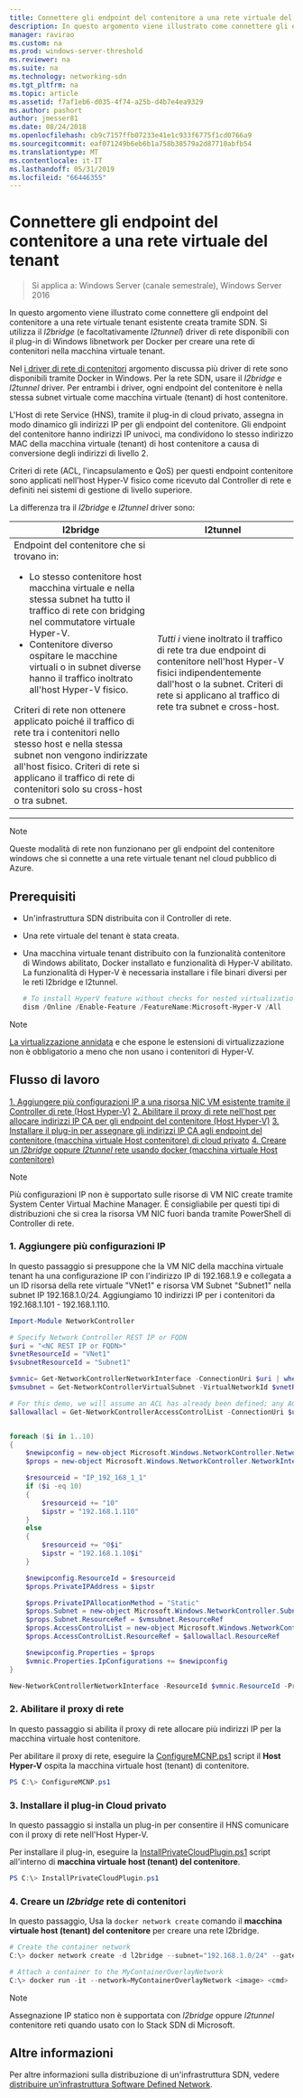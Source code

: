 ```yaml
---
title: Connettere gli endpoint del contenitore a una rete virtuale del tenant
description: In questo argomento viene illustrato come connettere gli endpoint del contenitore a una rete virtuale tenant esistente creata tramite SDN. Si utilizza il l2bridge (e facoltativamente l2tunnel) driver di rete disponibili con il plug-in di Windows libnetwork per Docker per creare una rete di contenitori nella macchina virtuale tenant.
manager: ravirao
ms.custom: na
ms.prod: windows-server-threshold
ms.reviewer: na
ms.suite: na
ms.technology: networking-sdn
ms.tgt_pltfrm: na
ms.topic: article
ms.assetid: f7af1eb6-d035-4f74-a25b-d4b7e4ea9329
ms.author: pashort
author: jmesser81
ms.date: 08/24/2018
ms.openlocfilehash: cb9c7157ffb07233e41e1c933f6775f1cd0766a9
ms.sourcegitcommit: eaf071249b6eb6b1a758b38579a2d87710abfb54
ms.translationtype: MT
ms.contentlocale: it-IT
ms.lasthandoff: 05/31/2019
ms.locfileid: "66446355"
---
```

# <a name="connect-container-endpoints-to-a-tenant-virtual-network"></a>Connettere gli endpoint del contenitore a una rete virtuale del tenant

>Si applica a: Windows Server (canale semestrale), Windows Server 2016

In questo argomento viene illustrato come connettere gli endpoint del contenitore a una rete virtuale tenant esistente creata tramite SDN. Si utilizza il *l2bridge* (e facoltativamente *l2tunnel*) driver di rete disponibili con il plug-in di Windows libnetwork per Docker per creare una rete di contenitori nella macchina virtuale tenant.

Nel [i driver di rete di contenitori](https://docs.microsoft.com/virtualization/windowscontainers/container-networking/network-drivers-topologies) argomento discussa più driver di rete sono disponibili tramite Docker in Windows. Per la rete SDN, usare il *l2bridge* e *l2tunnel* driver. Per entrambi i driver, ogni endpoint del contenitore è nella stessa subnet virtuale come macchina virtuale (tenant) di host contenitore. 

L'Host di rete Service (HNS), tramite il plug-in di cloud privato, assegna in modo dinamico gli indirizzi IP per gli endpoint del contenitore. Gli endpoint del contenitore hanno indirizzi IP univoci, ma condividono lo stesso indirizzo MAC della macchina virtuale (tenant) di host contenitore a causa di conversione degli indirizzi di livello 2. 

Criteri di rete (ACL, l'incapsulamento e QoS) per questi endpoint contenitore sono applicati nell'host Hyper-V fisico come ricevuto dal Controller di rete e definiti nei sistemi di gestione di livello superiore. 

La differenza tra il *l2bridge* e *l2tunnel* driver sono:


|                                                                                                                                                                                                                                                                            l2bridge                                                                                                                                                                                                                                                                            |                                                                                                 l2tunnel                                                                                                  |
|----------------------------------------------------------------------------------------------------------------------------------------------------------------------------------------------------------------------------------------------------------------------------------------------------------------------------------------------------------------------------------------------------------------------------------------------------------------------------------------------------------------------------------------------------------------|-----------------------------------------------------------------------------------------------------------------------------------------------------------------------------------------------------------|
| Endpoint del contenitore che si trovano in: <ul><li>Lo stesso contenitore host macchina virtuale e nella stessa subnet ha tutto il traffico di rete con bridging nel commutatore virtuale Hyper-V. </li><li>Contenitore diverso ospitare le macchine virtuali o in subnet diverse hanno il traffico inoltrato all'host Hyper-V fisico. </li></ul>Criteri di rete non ottenere applicato poiché il traffico di rete tra i contenitori nello stesso host e nella stessa subnet non vengono indirizzate all'host fisico. Criteri di rete si applicano il traffico di rete di contenitori solo su cross-host o tra subnet. | *Tutti i* viene inoltrato il traffico di rete tra due endpoint di contenitore nell'host Hyper-V fisici indipendentemente dall'host o la subnet. Criteri di rete si applicano al traffico di rete tra subnet e cross-host. |

---

>[!NOTE]
>Queste modalità di rete non funzionano per gli endpoint del contenitore windows che si connette a una rete virtuale tenant nel cloud pubblico di Azure.


## <a name="prerequisites"></a>Prerequisiti
-  Un'infrastruttura SDN distribuita con il Controller di rete.
-  Una rete virtuale del tenant è stata creata.
-  Una macchina virtuale tenant distribuito con la funzionalità contenitore di Windows abilitato, Docker installato e funzionalità di Hyper-V abilitato. La funzionalità di Hyper-V è necessaria installare i file binari diversi per le reti l2bridge e l2tunnel.

   ```powershell
   # To install HyperV feature without checks for nested virtualization
   dism /Online /Enable-Feature /FeatureName:Microsoft-Hyper-V /All 
   ```

>[!Note]
>[La virtualizzazione annidata](https://msdn.microsoft.com/virtualization/hyperv_on_windows/user_guide/nesting) e che espone le estensioni di virtualizzazione non è obbligatorio a meno che non usano i contenitori di Hyper-V. 


## <a name="workflow"></a>Flusso di lavoro

[1. Aggiungere più configurazioni IP a una risorsa NIC VM esistente tramite il Controller di rete (Host Hyper-V)](#1-add-multiple-ip-configurations)
[2. Abilitare il proxy di rete nell'host per allocare indirizzi IP CA per gli endpoint del contenitore (Host Hyper-V)](#2-enable-the-network-proxy)
[3. Installare il plug-in per assegnare gli indirizzi IP CA agli endpoint del contenitore (macchina virtuale Host contenitore) di cloud privato](#3-install-the-private-cloud-plug-in)
[4. Creare un *l2bridge* oppure *l2tunnel* rete usando docker (macchina virtuale Host contenitore)](#4-create-an-l2bridge-container-network)

>[!NOTE]
>Più configurazioni IP non è supportato sulle risorse di VM NIC create tramite System Center Virtual Machine Manager. È consigliabile per questi tipi di distribuzioni che si crea la risorsa VM NIC fuori banda tramite PowerShell di Controller di rete.

### <a name="1-add-multiple-ip-configurations"></a>1. Aggiungere più configurazioni IP
In questo passaggio si presuppone che la VM NIC della macchina virtuale tenant ha una configurazione IP con l'indirizzo IP di 192.168.1.9 e collegata a un ID risorsa della rete virtuale "VNet1" e risorsa VM Subnet "Subnet1" nella subnet IP 192.168.1.0/24. Aggiungiamo 10 indirizzi IP per i contenitori da 192.168.1.101 - 192.168.1.110.

```powershell
Import-Module NetworkController

# Specify Network Controller REST IP or FQDN
$uri = "<NC REST IP or FQDN>"
$vnetResourceId = "VNet1"
$vsubnetResourceId = "Subnet1"

$vmnic= Get-NetworkControllerNetworkInterface -ConnectionUri $uri | where {$_.properties.IpConfigurations.Properties.PrivateIPAddress -eq "192.168.1.9" }
$vmsubnet = Get-NetworkControllerVirtualSubnet -VirtualNetworkId $vnetResourceId -ResourceId $vsubnetResourceId -ConnectionUri $uri

# For this demo, we will assume an ACL has already been defined; any ACL can be applied here
$allowallacl = Get-NetworkControllerAccessControlList -ConnectionUri $uri -ResourceId "AllowAll"


foreach ($i in 1..10)
{
    $newipconfig = new-object Microsoft.Windows.NetworkController.NetworkInterfaceIpConfiguration
    $props = new-object Microsoft.Windows.NetworkController.NetworkInterfaceIpConfigurationProperties

    $resourceid = "IP_192_168_1_1"
    if ($i -eq 10) 
    {
        $resourceid += "10"
        $ipstr = "192.168.1.110"
    }
    else
    {
        $resourceid += "0$i"
        $ipstr = "192.168.1.10$i"
    }

    $newipconfig.ResourceId = $resourceid
    $props.PrivateIPAddress = $ipstr    

    $props.PrivateIPAllocationMethod = "Static"
    $props.Subnet = new-object Microsoft.Windows.NetworkController.Subnet
    $props.Subnet.ResourceRef = $vmsubnet.ResourceRef
    $props.AccessControlList = new-object Microsoft.Windows.NetworkController.AccessControlList
    $props.AccessControlList.ResourceRef = $allowallacl.ResourceRef

    $newipconfig.Properties = $props
    $vmnic.Properties.IpConfigurations += $newipconfig
}

New-NetworkControllerNetworkInterface -ResourceId $vmnic.ResourceId -Properties $vmnic.Properties -ConnectionUri $uri
```

### <a name="2-enable-the-network-proxy"></a>2. Abilitare il proxy di rete
In questo passaggio si abilita il proxy di rete allocare più indirizzi IP per la macchina virtuale host contenitore. 

Per abilitare il proxy di rete, eseguire la [ConfigureMCNP.ps1](https://github.com/Microsoft/SDN/blob/master/Containers/ConfigureMCNP.ps1) script il **Host Hyper-V** ospita la macchina virtuale host (tenant) di contenitore.

```powershell
PS C:\> ConfigureMCNP.ps1
```

### <a name="3-install-the-private-cloud-plug-in"></a>3. Installare il plug-in Cloud privato
In questo passaggio si installa un plug-in per consentire il HNS comunicare con il proxy di rete nell'Host Hyper-V.

Per installare il plug-in, eseguire la [InstallPrivateCloudPlugin.ps1](https://github.com/Microsoft/SDN/blob/master/Containers/InstallPrivateCloudPlugin.ps1) script all'interno di **macchina virtuale host (tenant) del contenitore**.


```powershell
PS C:\> InstallPrivateCloudPlugin.ps1
```

### <a name="4-create-an-l2bridge-container-network"></a>4. Creare un *l2bridge* rete di contenitori
In questo passaggio, Usa la `docker network create` comando il **macchina virtuale host (tenant) del contenitore** per creare una rete l2bridge. 

```powershell
# Create the container network
C:\> docker network create -d l2bridge --subnet="192.168.1.0/24" --gateway="192.168.1.1" MyContainerOverlayNetwork

# Attach a container to the MyContainerOverlayNetwork 
C:\> docker run -it --network=MyContainerOverlayNetwork <image> <cmd>
```

>[!NOTE]
>Assegnazione IP statico non è supportata con *l2bridge* oppure *l2tunnel* contenitore reti quando usato con lo Stack SDN di Microsoft.

## <a name="more-information"></a>Altre informazioni
Per altre informazioni sulla distribuzione di un'infrastruttura SDN, vedere [distribuire un'infrastruttura Software Defined Network](https://docs.microsoft.com/windows-server/networking/sdn/deploy/deploy-a-software-defined-network-infrastructure).

